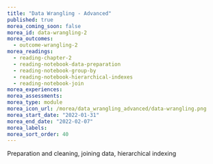 ```yaml
---
title: "Data Wrangling - Advanced"
published: true
morea_coming_soon: false
morea_id: data-wrangling-2
morea_outcomes:
  - outcome-wrangling-2
morea_readings:
  - reading-chapter-2
  - reading-notebook-data-preparation
  - reading-notebook-group-by
  - reading-notebook-hierarchical-indexes
  - reading-notebook-join
morea_experiences:
morea_assessments:
morea_type: module
morea_icon_url: /morea/data_wrangling_advanced/data-wrangling.png
morea_start_date: "2022-01-31"
morea_end_date: "2022-02-07"
morea_labels: 
morea_sort_order: 40
---
```


Preparation and cleaning, joining data, hierarchical indexing
